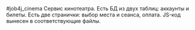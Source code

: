 #job4j_cinema
Сервис кинотеатра.
Есть БД из двух таблиц: аккаунты и билеты.
Есть две странички: выбор места и сеанса, оплата.
JS-код вынесен в соответствующие файлы.

